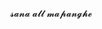 𝓼𝓪𝓷𝓪 𝓪𝓵𝓵 𝓶𝓪𝓹𝓪𝓷𝓰𝓱𝓮
<!--
**nicolangmasarap/nicolangmasarap** is a ✨ _special_ ✨ repository because its `README.md` (this file) appears on your GitHub profile.

Here are some ideas to get you started:

- 🔭 I’m currently working on ...
- 🌱 I’m currently learning ...
- 👯 I’m looking to collaborate on ...
- 🤔 I’m looking for help with ...
- 💬 Ask me about ...
- 📫 How to reach me: ...
- 😄 Pronouns: ...
- ⚡ Fun fact: ...
-->
